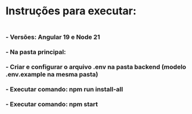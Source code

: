 <h1>Instruções para executar:</h1>
<h3>
  <br>-  Versões: Angular 19 e Node 21</br>
  <br>-  Na pasta principal:</br>
    <br>-  Criar e configurar o arquivo .env na pasta backend (modelo .env.example na mesma pasta)</br>
    <br>-  Executar comando: npm run install-all</br>
    <br>-  Executar comando: npm start</br>
</h3>

